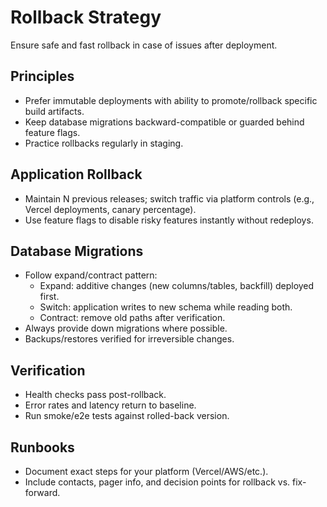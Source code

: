 # Rollback Strategy

Ensure safe and fast rollback in case of issues after deployment.

## Principles

- Prefer immutable deployments with ability to promote/rollback specific build artifacts.
- Keep database migrations backward-compatible or guarded behind feature flags.
- Practice rollbacks regularly in staging.

## Application Rollback

- Maintain N previous releases; switch traffic via platform controls (e.g., Vercel deployments, canary percentage).
- Use feature flags to disable risky features instantly without redeploys.

## Database Migrations

- Follow expand/contract pattern:
  - Expand: additive changes (new columns/tables, backfill) deployed first.
  - Switch: application writes to new schema while reading both.
  - Contract: remove old paths after verification.
- Always provide down migrations where possible.
- Backups/restores verified for irreversible changes.

## Verification

- Health checks pass post-rollback.
- Error rates and latency return to baseline.
- Run smoke/e2e tests against rolled-back version.

## Runbooks

- Document exact steps for your platform (Vercel/AWS/etc.).
- Include contacts, pager info, and decision points for rollback vs. fix-forward.
